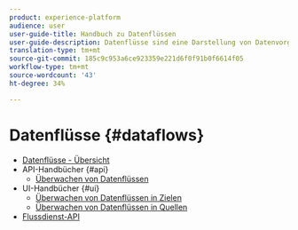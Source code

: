```yaml
---
product: experience-platform
audience: user
user-guide-title: Handbuch zu Datenflüssen
user-guide-description: Datenflüsse sind eine Darstellung von Datenvorgängen, die Daten über Platform verschieben.
translation-type: tm+mt
source-git-commit: 185c9c953a6ce923359e221d6f0f91b0f6614f05
workflow-type: tm+mt
source-wordcount: '43'
ht-degree: 34%

---
```



# Datenflüsse {#dataflows}

- [Datenflüsse - Übersicht](./home.md)
- API-Handbücher {#api}
   - [Überwachen von Datenflüssen](./api/monitor.md)
- UI-Handbücher {#ui}
   - [Überwachen von Datenflüssen in Zielen](./ui/monitor-destinations.md)
   - [Überwachen von Datenflüssen in Quellen](./ui/monitor-sources.md)
- [Flussdienst-API](https://www.adobe.io/apis/experienceplatform/home/api-reference.html#!acpdr/swagger-specs/flow-service.yaml)